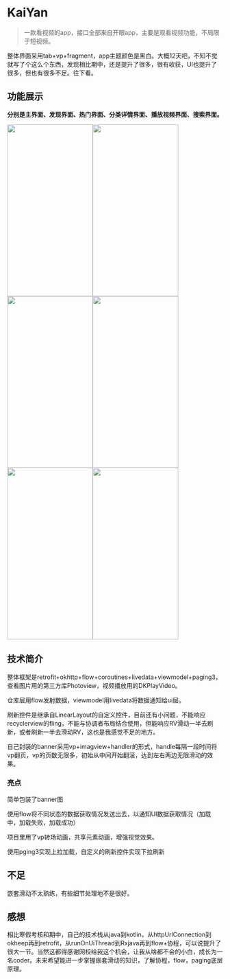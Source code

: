 # KaiYan

> 一款看视频的app，接口全部来自开眼app，主要是观看视频功能，不局限于短视频。

整体界面采用tab+vp+fragment，app主题颜色是黑白。大概12天吧，不知不觉就写了个这么个东西，发现相比期中，还是提升了很多，很有收获，UI也提升了很多，但也有很多不足。往下看。

## 功能展示

**分别是主界面、发现界面、热门界面、分类详情界面、播放视频界面、搜索界面。**

<img src="https://github.com/RQ527/KaiYan/blob/master/images/%E4%B8%BB%E7%95%8C%E9%9D%A2.gif" width="200" height="400" /><img src="https://github.com/RQ527/KaiYan/blob/master/images/%E5%8F%91%E7%8E%B0%E7%95%8C%E9%9D%A2.gif" width="200" height="400" />
<img src="https://github.com/RQ527/KaiYan/blob/master/images/%E7%83%AD%E9%97%A8%E7%95%8C%E9%9D%A2.gif" width="200" height="400" /><img src="https://github.com/RQ527/KaiYan/blob/master/images/%E5%88%86%E7%B1%BB%E8%AF%A6%E6%83%85%E7%95%8C%E9%9D%A2.gif" width="200" height="400" /><img src="https://github.com/RQ527/KaiYan/blob/master/images/%E8%A7%86%E9%A2%91%E6%92%AD%E6%94%BE%E7%95%8C%E9%9D%A2.gif" width="200" height="400" /><img src="https://github.com/RQ527/KaiYan/blob/master/images/%E6%90%9C%E7%B4%A0%E7%95%8C%E9%9D%A2.gif" width="200" height="400" />

## 技术简介

整体框架是retrofit+okhttp+flow+coroutines+livedata+viewmodel+paging3，查看图片用的第三方库Photoview，视频播放用的DKPlayVideo。

仓库层用flow发射数据，viewmodel用livedata将数据通知给ui层。

刷新控件是继承自LinearLayout的自定义控件，目前还有小问题，不能响应recyclerview的fling，不能与协调者布局结合使用，但能响应RV滑动一半去刷新，或者刷新一半去滑动RV，这也是我感觉不足的地方。

自己封装的banner采用vp+imagview+handler的形式，handle每隔一段时间将vp翻页，vp的页数无限多，初始从中间开始翻滚，达到左右两边无限滑动的效果。

### 亮点

简单包装了banner图

使用flow将不同状态的数据获取情况发送出去，以通知UI数据获取情况（加载中，加载失败，加载成功）

项目里用了vp转场动画，共享元素动画，增强视觉效果。

使用pging3实现上拉加载，自定义的刷新控件实现下拉刷新

## 不足

嵌套滑动不太熟练，有些细节处理地不是很好。

## 感想

相比寒假考核和期中，自己的技术栈从java到kotlin，从httpUrlConnection到okheep再到retrofit，从runOnUiThread到Rxjava再到flow+协程，可以说提升了很大一节。当然这都得感谢网校给我这个机会，让我从啥都不会的小白，成长为一名coder。未来希望能进一步掌握嵌套滑动的知识，了解协程，flow，paging底层原理。

